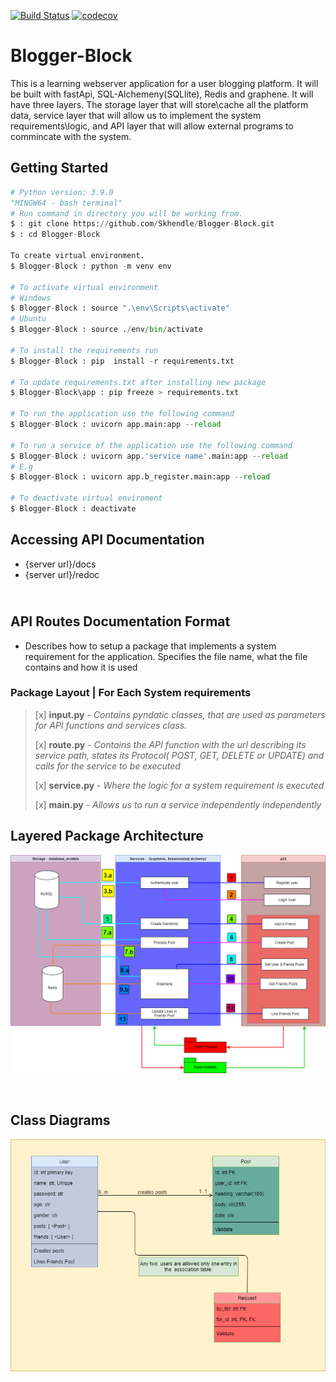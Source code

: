 [![Build Status](https://travis-ci.org/Skhendle/Blogger-Block.svg?branch=main)](https://travis-ci.org/Skhendle/Blogger-Block)
[![codecov](https://codecov.io/gh/Skhendle/Blogger-Block/branch/main/graph/badge.svg?token=rSx7WWHUb9)](https://codecov.io/gh/Skhendle/Blogger-Block)
<br>
# **Blogger-Block**
This is a learning webserver application for a user blogging platform. It will be built with fastApi, SQL-Alchemeny(SQLlite), Redis and graphene. It will have three layers. The storage layer that will store\cache all the platform data, service layer that will allow us to implement the system requirements\logic, and API layer that will allow external programs to commincate with the system.


## **Getting Started** <br>
```python
# Python version: 3.9.0
"MINGW64 - bash terminal"
# Run command in directory you will be working from.
$ : git clone https://github.com/Skhendle/Blogger-Block.git
$ : cd Blogger-Block

To create virtual environment.
$ Blogger-Block : python -m venv env

# To activate virtual environment
# Windows 
$ Blogger-Block : source ".\env\Scripts\activate"
# Ubuntu 
$ Blogger-Block : source ./env/bin/activate

# To install the requirements run
$ Blogger-Block : pip  install -r requirements.txt

# To update requirements.txt after installing new package
$ Blogger-Block\app : pip freeze > requirements.txt

# To run the application use the following command
$ Blogger-Block : uvicorn app.main:app --reload

# To run a service of the application use the following command
$ Blogger-Block : uvicorn app.'service name'.main:app --reload
# E.g
$ Blogger-Block : uvicorn app.b_register.main:app --reload

# To deactivate virtual enviroment
$ Blogger-Block : deactivate
```

## **Accessing API Documentation** <br>
- {server url}/docs
- {server url}/redoc

## </br> **API Routes Documentation Format**
* Describes how to setup a package that implements a system requirement  for the application. Specifies the file name, what the file contains and how it is used</br>

### **Package Layout | For Each System requirements**
<blockquote>

[x] __input.py__ - *Contains pyndatic classes, that are used as parameters for API functions and services class.*
</br>

[x] __route.py__ - *Contains the API function with the url describing its service path, states its Protocol( POST, GET, DELETE or UPDATE) and calls for the service to be executed*
</br>

[x] __service.py__ - *Where the logic for a system requirement is executed*
</br>

[x] __main.py__ - *Allows us to run a service independently independently*</br>
</blockquote>

## **Layered Package Architecture**
![Layed package description diagram](/images/Architecture.png)

<br>

## **Class Diagrams**
![Layed package description diagram](/images/ClassDiagram.png)
